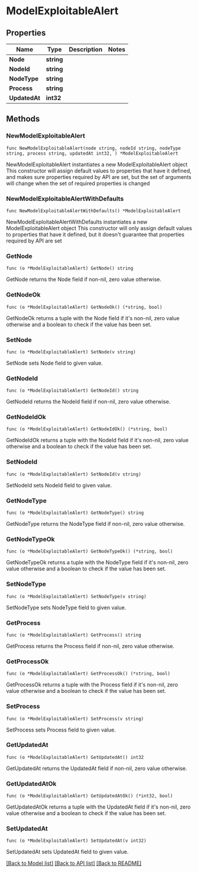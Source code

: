 # ModelExploitableAlert

## Properties

Name | Type | Description | Notes
------------ | ------------- | ------------- | -------------
**Node** | **string** |  | 
**NodeId** | **string** |  | 
**NodeType** | **string** |  | 
**Process** | **string** |  | 
**UpdatedAt** | **int32** |  | 

## Methods

### NewModelExploitableAlert

`func NewModelExploitableAlert(node string, nodeId string, nodeType string, process string, updatedAt int32, ) *ModelExploitableAlert`

NewModelExploitableAlert instantiates a new ModelExploitableAlert object
This constructor will assign default values to properties that have it defined,
and makes sure properties required by API are set, but the set of arguments
will change when the set of required properties is changed

### NewModelExploitableAlertWithDefaults

`func NewModelExploitableAlertWithDefaults() *ModelExploitableAlert`

NewModelExploitableAlertWithDefaults instantiates a new ModelExploitableAlert object
This constructor will only assign default values to properties that have it defined,
but it doesn't guarantee that properties required by API are set

### GetNode

`func (o *ModelExploitableAlert) GetNode() string`

GetNode returns the Node field if non-nil, zero value otherwise.

### GetNodeOk

`func (o *ModelExploitableAlert) GetNodeOk() (*string, bool)`

GetNodeOk returns a tuple with the Node field if it's non-nil, zero value otherwise
and a boolean to check if the value has been set.

### SetNode

`func (o *ModelExploitableAlert) SetNode(v string)`

SetNode sets Node field to given value.


### GetNodeId

`func (o *ModelExploitableAlert) GetNodeId() string`

GetNodeId returns the NodeId field if non-nil, zero value otherwise.

### GetNodeIdOk

`func (o *ModelExploitableAlert) GetNodeIdOk() (*string, bool)`

GetNodeIdOk returns a tuple with the NodeId field if it's non-nil, zero value otherwise
and a boolean to check if the value has been set.

### SetNodeId

`func (o *ModelExploitableAlert) SetNodeId(v string)`

SetNodeId sets NodeId field to given value.


### GetNodeType

`func (o *ModelExploitableAlert) GetNodeType() string`

GetNodeType returns the NodeType field if non-nil, zero value otherwise.

### GetNodeTypeOk

`func (o *ModelExploitableAlert) GetNodeTypeOk() (*string, bool)`

GetNodeTypeOk returns a tuple with the NodeType field if it's non-nil, zero value otherwise
and a boolean to check if the value has been set.

### SetNodeType

`func (o *ModelExploitableAlert) SetNodeType(v string)`

SetNodeType sets NodeType field to given value.


### GetProcess

`func (o *ModelExploitableAlert) GetProcess() string`

GetProcess returns the Process field if non-nil, zero value otherwise.

### GetProcessOk

`func (o *ModelExploitableAlert) GetProcessOk() (*string, bool)`

GetProcessOk returns a tuple with the Process field if it's non-nil, zero value otherwise
and a boolean to check if the value has been set.

### SetProcess

`func (o *ModelExploitableAlert) SetProcess(v string)`

SetProcess sets Process field to given value.


### GetUpdatedAt

`func (o *ModelExploitableAlert) GetUpdatedAt() int32`

GetUpdatedAt returns the UpdatedAt field if non-nil, zero value otherwise.

### GetUpdatedAtOk

`func (o *ModelExploitableAlert) GetUpdatedAtOk() (*int32, bool)`

GetUpdatedAtOk returns a tuple with the UpdatedAt field if it's non-nil, zero value otherwise
and a boolean to check if the value has been set.

### SetUpdatedAt

`func (o *ModelExploitableAlert) SetUpdatedAt(v int32)`

SetUpdatedAt sets UpdatedAt field to given value.



[[Back to Model list]](../README.md#documentation-for-models) [[Back to API list]](../README.md#documentation-for-api-endpoints) [[Back to README]](../README.md)


